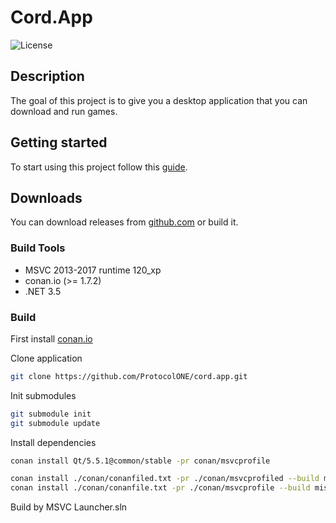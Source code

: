 # Cord.App
![License](https://img.shields.io/hexpm/l/plug.svg)

## Description
The goal of this project is to give you a desktop application that you can download and run games.

## Getting started
To start using this project follow this [guide](https://github.com/ProtocolONE/cord.app/wiki). 

## Downloads
You can download releases from [github.com](https://github.com/ProtocolONE/cord.app/releases) or build it.

### Build Tools ###
 * MSVC 2013-2017 runtime 120_xp
 * conan.io (>= 1.7.2)
 * .NET 3.5

### Build ###
First install [conan.io](https://conan.io/downloads.html)

Clone application
```sh
git clone https://github.com/ProtocolONE/cord.app.git
```

Init submodules
```sh
git submodule init
git submodule update
```
    
Install dependencies
```sh
conan install Qt/5.5.1@common/stable -pr conan/msvcprofile

conan install ./conan/conanfiled.txt -pr ./conan/msvcprofiled --build missing --update -if ./conan 
conan install ./conan/conanfile.txt -pr ./conan/msvcprofile --build missing --update  -if ./conan
```
    
Build by MSVC Launcher.sln
    
    